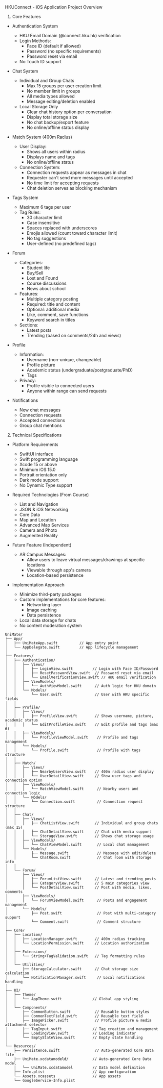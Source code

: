 HKUConnect - iOS Application Project Overview
1. Core Features
- Authentication System
  - HKU Email Domain (@connect.hku.hk) verification
  - Login Methods:
    - Face ID (default if allowed)
    - Password (no specific requirements)
    - Password reset via email
  - No Touch ID support

- Chat System
  - Individual and Group Chats
    - Max 15 groups per user creation limit
    - No member limit in groups
    - All media types allowed
    - Message editing/deletion enabled
  - Local Storage Only
    - Clear chat history option per conversation
    - Display total storage size
    - No chat backup/export feature
    - No online/offline status display
    
- Match System (400m Radius)
  - User Display:
    - Shows all users within radius
    - Displays name and tags
    - No online/offline status
  - Connection System:
    - Connection requests appear as messages in chat
    - Requester can't send more messages until accepted
    - No time limit for accepting requests
    - Chat deletion serves as blocking mechanism
    
- Tags System
  - Maximum 6 tags per user
  - Tag Rules:
    - 30 character limit
    - Case insensitive
    - Spaces replaced with underscores
    - Emojis allowed (count toward character limit)
    - No tag suggestions
    - User-defined (no predefined tags)
    
- Forum
  - Categories:
    - Student life
    - Buy/Sell
    - Lost and Found
    - Course discussions
    - News about school
  - Features:
    - Multiple category posting
    - Required: title and content
    - Optional: additional media
    - Like, comment, save functions
    - Keyword search in titles
  - Sections:
    - Latest posts
    - Trending (based on comments/24h and views)
    
- Profile
  - Information:
    - Username (non-unique, changeable)
    - Profile picture
    - Academic status (undergraduate/postgraduate/PhD)
    - Tags
  - Privacy:
    - Profile visible to connected users
    - Anyone within range can send requests
    
- Notifications
  - New chat messages
  - Connection requests
  - Accepted connections
  - Group chat mentions
  
2. Technical Specifications

- Platform Requirements
  - SwiftUI interface
  - Swift programming language
  - Xcode 15 or above
  - Minimum iOS 15.0
  - Portrait orientation only
  - Dark mode support
  - No Dynamic Type support
  
- Required Technologies (From Course)
  - List and Navigation
  - JSON & iOS Networking
  - Core Data
  - Map and Location
  - Advanced Map Services
  - Camera and Photo
  - Augmented Reality
  
- Future Feature (Independent)

  - AR Campus Messages:
    - Allow users to leave virtual messages/drawings at specific locations
    - Viewable through app's camera
    - Location-based persistence
  
- Implementation Approach
  - Minimize third-party packages
  - Custom implementations for core features:
    - Networking layer
    - Image caching
    - Data persistence
  - Local data storage for chats
  - No content moderation system

```
UniMate/
├── App/
│   ├── UniMateApp.swift          // App entry point
│   └── AppDelegate.swift         // App lifecycle management
│
├── Features/
│   ├── Authentication/
│   │   ├── Views/
│   │   │   ├── LoginView.swift         // Login with Face ID/Password
│   │   │   ├── ResetPasswordView.swift  // Password reset via email
│   │   │   └── EmailVerificationView.swift // HKU email verification
│   │   ├── ViewModels/
│   │   │   └── AuthViewModel.swift      // Auth logic for HKU domain
│   │   └── Models/
│   │       └── User.swift               // User with HKU specific fields
│   │
│   ├── Profile/
│   │   ├── Views/
│   │   │   ├── ProfileView.swift        // Shows username, picture, academic status
│   │   │   └── EditProfileView.swift    // Edit profile and tags (max 6)
│   │   ├── ViewModels/
│   │   │   └── ProfileViewModel.swift    // Profile and tags management
│   │   └── Models/
│   │       └── Profile.swift             // Profile with tags structure
│   │
│   ├── Match/
│   │   ├── Views/
│   │   │   ├── NearbyUsersView.swift    // 400m radius user display
│   │   │   └── UserDetailView.swift     // Show user tags and connection option
│   │   ├── ViewModels/
│   │   │   └── MatchViewModel.swift      // Nearby users and connection logic
│   │   └── Models/
│   │       └── Connection.swift          // Connection request structure
│   │
│   ├── Chat/
│   │   ├── Views/
│   │   │   ├── ChatListView.swift       // Individual and group chats (max 15)
│   │   │   ├── ChatDetailView.swift     // Chat with media support
│   │   │   └── StorageView.swift        // Shows chat storage usage
│   │   ├── ViewModels/
│   │   │   └── ChatViewModel.swift       // Local chat management
│   │   └── Models/
│   │       ├── Message.swift             // Message with edit/delete
│   │       └── ChatRoom.swift            // Chat room with storage info
│   │
│   └── Forum/
│       ├── Views/
│       │   ├── ForumListView.swift      // Latest and trending posts
│       │   ├── CategoryView.swift       // 5 main categories view
│       │   └── PostDetailView.swift     // Post with media, likes, comments
│       ├── ViewModels/
│       │   └── ForumViewModel.swift      // Posts and engagement management
│       └── Models/
│           ├── Post.swift                // Post with multi-category support
│           └── Comment.swift             // Comment structure
│
├── Core/
│   ├── Location/
│   │   ├── LocationManager.swift        // 400m radius tracking
│   │   └── LocationPermission.swift     // Location authorization
│   │
│   ├── Extensions/
│   │   └── String+TagValidation.swift   // Tag formatting rules
│   │
│   └── Utilities/
│       ├── StorageCalculator.swift      // Chat storage size calculation
│       └── NotificationManager.swift     // Local notifications handling
│
├── UI/
│   ├── Theme/
│   │   └── AppTheme.swift              // Global app styling
│   │
│   └── Components/
│       ├── CommonButton.swift           // Reusable button styles
│       ├── CommonTextField.swift        // Reusable text field
│       ├── ImagePicker.swift            // Profile picture & media attachment selector
│       ├── TagInput.swift              // Tag creation and management
│       ├── LoadingView.swift           // Loading indicator
│       └── EmptyStateView.swift        // Empty state handling
│
└── Resources/
    ├── Persistence.swift                // Auto-generated Core Data file
    ├── UniMate.xcdatamodeld/           // Auto-generated Core Data model
    │   └── UniMate.xcdatamodel         // Data model definition
    ├── Info.plist                      // App configuration
    └── Assets.xcassets                 // App assets
    └── GoogleService-Info.plist
```
